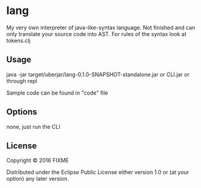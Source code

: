 # lang

My very own interpreter of java-like-syntax language.
Not finished and can only translate your source code into AST.
For rules of the syntax look at tokens.clj

## Usage

java -jar target/uberjar/lang-0.1.0-SNAPSHOT-standalone.jar
or CLI.jar
or through repl

Sample code can be found in "code" file

## Options

none, just run the CLI

## License

Copyright © 2016 FIXME

Distributed under the Eclipse Public License either version 1.0 or (at
your option) any later version.
